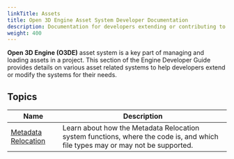 ```yaml
---
linkTitle: Assets
title: Open 3D Engine Asset System Developer Documentation
description: Documentation for developers extending or contributing to the asset system as part of Open 3D Engine.
weight: 400
---
```


**Open 3D Engine (O3DE)** asset system is a key part of managing and loading assets in a project.  This section of the Engine Developer Guide provides details on various asset related systems to help developers extend or modify the systems for their needs.

## Topics

| Name | Description |
|-|-|
| [Metadata Relocation](./metadata) | Learn about how the Metadata Relocation system functions, where the code is, and which file types may or may not be supported. |